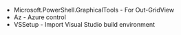* Microsoft.PowerShell.GraphicalTools - For Out-GridView
* Az - Azure control
* VSSetup - Import Visual Studio build environment
